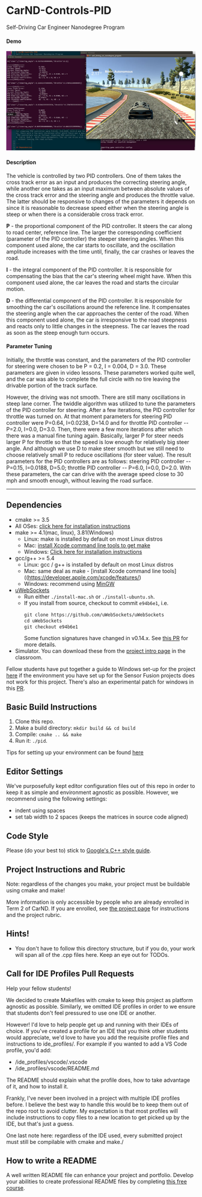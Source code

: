 # CarND-Controls-PID
Self-Driving Car Engineer Nanodegree Program

[//]: # (Image References)
[image1]: ./output_images/PIDcontrol.JPG "PID Controller"

#### Demo

![alt text][image1]

#### Description
The vehicle is controlled by two PID controllers. One of them takes the cross track error as an input and produces the correcting steering angle, while another one takes as an input maximum between absolute values of the cross track error and the steering angle and produces the throttle value. The latter should be responsive to changes of the parameters it depends on since it is reasonable to decrease speed either when the steering angle is steep or when there is a considerable cross track error. 

**P** - the proportional component of the PID controller. It steers the car along to road center, reference line. The larger the corresponding coefficient (parameter of the PID controller) the steeper steering angles. When this component used alone, the car starts to oscillate, and the oscillation amplitude increases with the time until, finally, the car crashes or leaves the road.

**I** - the integral component of the PID controller. It is responsible for compensating the bias that the car's steering wheel might have. When this component used alone, the car leaves the road and starts the circular motion. 

**D** - the differential component of the PID controller. It is responsible for smoothing the car's oscillations around the reference line. It compensates the steering angle when the car approaches the center of the road. When this component used alone, the car is irresponsive to the road steepness and reacts only to little changes in the steepness. The car leaves the road as soon as the steep enough turn occurs.


#### Parameter Tuning
Initially, the throttle was constant, and the parameters of the PID controller for steering were chosen to be P = 0.2, I = 0.004, D = 3.0. 
These parameters are given in video lessons. These parameters worked quite well, and the car was able to complete the full circle with no tire leaving the drivable portion of the track surface.

However, the driving was not smooth. There are still many oscillations in steep lane corner. The twiddle algorithm was utilized to tune the parameters of the PID controller for steering. After a few iterations, the PID controller for throttle was turned on. At that moment parameters for steering PID controller were P=0.64, I=0.0238, D=14.0 and for throttle PID controller -- P=2.0, I=0.0, D=3.0. Then, there were a few more iterations after which there was a manual fine tuning again. Basically, larger P for steer needs larger P for throttle so that the speed is low enough for relatively big steer angle. And although we use D to
make steer smooth but we still need to choose relatively small P to reduce oscillations (for steer value). The result parameters for the PID controllers are as follows: steering PID controller -- P=0.15, I=0.0188, D=5.0; throttle PID controller -- P=6.0, I=0.0, D=2.0.  With these parameters, the car can drive with the average speed close to 30 mph and smooth enough, without leaving the road surface.

---

## Dependencies

* cmake >= 3.5
 * All OSes: [click here for installation instructions](https://cmake.org/install/)
* make >= 4.1(mac, linux), 3.81(Windows)
  * Linux: make is installed by default on most Linux distros
  * Mac: [install Xcode command line tools to get make](https://developer.apple.com/xcode/features/)
  * Windows: [Click here for installation instructions](http://gnuwin32.sourceforge.net/packages/make.htm)
* gcc/g++ >= 5.4
  * Linux: gcc / g++ is installed by default on most Linux distros
  * Mac: same deal as make - [install Xcode command line tools]((https://developer.apple.com/xcode/features/)
  * Windows: recommend using [MinGW](http://www.mingw.org/)
* [uWebSockets](https://github.com/uWebSockets/uWebSockets)
  * Run either `./install-mac.sh` or `./install-ubuntu.sh`.
  * If you install from source, checkout to commit `e94b6e1`, i.e.
    ```
    git clone https://github.com/uWebSockets/uWebSockets 
    cd uWebSockets
    git checkout e94b6e1
    ```
    Some function signatures have changed in v0.14.x. See [this PR](https://github.com/udacity/CarND-MPC-Project/pull/3) for more details.
* Simulator. You can download these from the [project intro page](https://github.com/udacity/self-driving-car-sim/releases) in the classroom.

Fellow students have put together a guide to Windows set-up for the project [here](https://s3-us-west-1.amazonaws.com/udacity-selfdrivingcar/files/Kidnapped_Vehicle_Windows_Setup.pdf) if the environment you have set up for the Sensor Fusion projects does not work for this project. There's also an experimental patch for windows in this [PR](https://github.com/udacity/CarND-PID-Control-Project/pull/3).

## Basic Build Instructions

1. Clone this repo.
2. Make a build directory: `mkdir build && cd build`
3. Compile: `cmake .. && make`
4. Run it: `./pid`. 

Tips for setting up your environment can be found [here](https://classroom.udacity.com/nanodegrees/nd013/parts/40f38239-66b6-46ec-ae68-03afd8a601c8/modules/0949fca6-b379-42af-a919-ee50aa304e6a/lessons/f758c44c-5e40-4e01-93b5-1a82aa4e044f/concepts/23d376c7-0195-4276-bdf0-e02f1f3c665d)

## Editor Settings

We've purposefully kept editor configuration files out of this repo in order to
keep it as simple and environment agnostic as possible. However, we recommend
using the following settings:

* indent using spaces
* set tab width to 2 spaces (keeps the matrices in source code aligned)

## Code Style

Please (do your best to) stick to [Google's C++ style guide](https://google.github.io/styleguide/cppguide.html).

## Project Instructions and Rubric

Note: regardless of the changes you make, your project must be buildable using
cmake and make!

More information is only accessible by people who are already enrolled in Term 2
of CarND. If you are enrolled, see [the project page](https://classroom.udacity.com/nanodegrees/nd013/parts/40f38239-66b6-46ec-ae68-03afd8a601c8/modules/f1820894-8322-4bb3-81aa-b26b3c6dcbaf/lessons/e8235395-22dd-4b87-88e0-d108c5e5bbf4/concepts/6a4d8d42-6a04-4aa6-b284-1697c0fd6562)
for instructions and the project rubric.

## Hints!

* You don't have to follow this directory structure, but if you do, your work
  will span all of the .cpp files here. Keep an eye out for TODOs.

## Call for IDE Profiles Pull Requests

Help your fellow students!

We decided to create Makefiles with cmake to keep this project as platform
agnostic as possible. Similarly, we omitted IDE profiles in order to we ensure
that students don't feel pressured to use one IDE or another.

However! I'd love to help people get up and running with their IDEs of choice.
If you've created a profile for an IDE that you think other students would
appreciate, we'd love to have you add the requisite profile files and
instructions to ide_profiles/. For example if you wanted to add a VS Code
profile, you'd add:

* /ide_profiles/vscode/.vscode
* /ide_profiles/vscode/README.md

The README should explain what the profile does, how to take advantage of it,
and how to install it.

Frankly, I've never been involved in a project with multiple IDE profiles
before. I believe the best way to handle this would be to keep them out of the
repo root to avoid clutter. My expectation is that most profiles will include
instructions to copy files to a new location to get picked up by the IDE, but
that's just a guess.

One last note here: regardless of the IDE used, every submitted project must
still be compilable with cmake and make./

## How to write a README
A well written README file can enhance your project and portfolio.  Develop your abilities to create professional README files by completing [this free course](https://www.udacity.com/course/writing-readmes--ud777).

